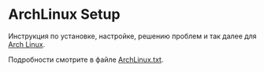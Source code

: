 # ArchLinux Setup
Инструкция по установке, настройке, решению проблем и так далее для [Arch Linux](https://archlinux.org/).

Подробности смотрите в файле [ArchLinux.txt](ArchLinux.txt).
